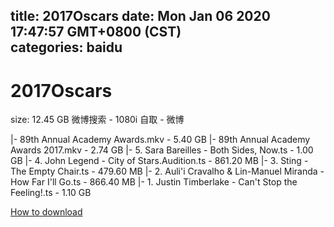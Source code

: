 
title: 2017Oscars
date: Mon Jan 06 2020 17:47:57 GMT+0800 (CST)    
categories: baidu
---

# 2017Oscars
size: 12.45 GB
 微博搜索 - 1080i 自取 - 微博
 
|- 89th Annual Academy Awards.mkv - 5.40 GB
|- 89th Annual Academy Awards 2017.mkv - 2.74 GB
|- 5. Sara Bareilles - Both Sides, Now.ts - 1.00 GB
|- 4. John Legend - City of Stars.Audition.ts - 861.20 MB
|- 3. Sting - The Empty Chair.ts - 479.60 MB
|- 2. Auli'i Cravalho & Lin-Manuel Miranda - How Far I'll Go.ts - 866.40 MB
|- 1. Justin Timberlake - Can't Stop the Feeling!.ts - 1.10 GB

[How to download](https://bpcam.bemobtrk.com/go/2ceec3aa-1ca2-46d6-b9ff-aaa5c184517c?jno=5342)